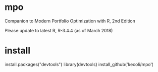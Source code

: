 # mpo
Companion to Modern Portfolio Optimization with R, 2nd Edition

Please update to latest R, R-3.4.4 (as of March 2018) 

# install

install.packages("devtools")
library(devtools)
install_github('kecoli/mpo')
